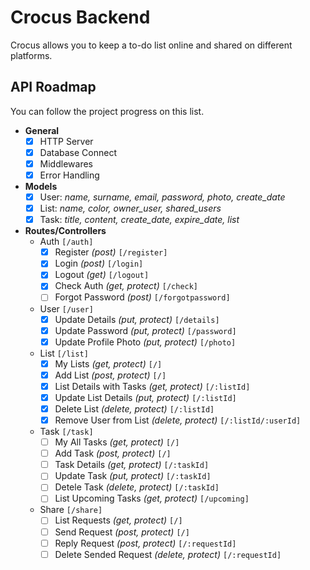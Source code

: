 
# Crocus Backend

Crocus allows you to keep a to-do list online and shared on different platforms.

## API Roadmap
You can follow the project progress on this list.
- **General**
	- [x] HTTP Server
	- [x] Database Connect
	- [x] Middlewares
	- [x] Error Handling
- **Models**
	- [x] User: *name, surname, email, password, photo, create_date*
	- [x] List: *name, color, owner_user, shared_users*
	- [x] Task: *title, content, create_date, expire_date, list*
- **Routes/Controllers**
	- Auth `[/auth]`
		- [x] Register *(post)* `[/register]`
		- [x] Login *(post)* `[/login]`
		- [x] Logout *(get)* `[/logout]`
		- [x] Check Auth *(get, protect)* `[/check]`
		- [ ] Forgot Password *(post)* `[/forgotpassword]`
	- User `[/user]`
		- [x] Update Details *(put, protect)* `[/details]`
		- [x] Update Password *(put, protect)* `[/password]`
		- [x] Update Profile Photo *(put, protect)* `[/photo]`
	- List `[/list]`
		- [x] My Lists *(get, protect)* `[/]`
		- [x] Add List *(post, protect)* `[/]`
		- [x] List Details with Tasks *(get, protect)* `[/:listId]`
		- [x] Update List Details *(put, protect)* `[/:listId]`
		- [x] Delete List *(delete, protect)* `[/:listId]`
		- [x] Remove User from List *(delete, protect)* `[/:listId/:userId]`
	- Task `[/task]`
		- [ ] My All Tasks *(get, protect)* `[/]`
		- [ ] Add Task *(post, protect)* `[/]`
		- [ ] Task Details *(get, protect)* `[/:taskId]`
		- [ ] Update Task *(put, protect)* `[/:taskId]`
		- [ ] Detele Task *(delete, protect)* `[/:taskId]`
		- [ ] List Upcoming Tasks *(get, protect)* `[/upcoming]`
	- Share `[/share]`
		- [ ] List Requests *(get, protect)* `[/]`
		- [ ] Send Request *(post, protect)* `[/]`
		- [ ] Reply Request *(post, protect)* `[/:requestId]`
		- [ ] Delete Sended Request *(delete, protect)* `[/:requestId]`